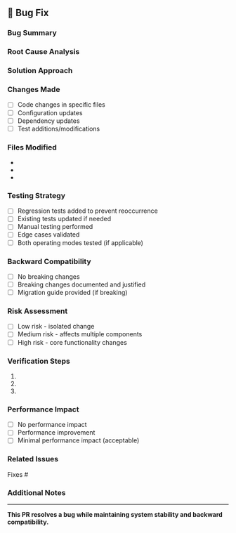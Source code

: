 ## 🐛 Bug Fix

### Bug Summary
<!-- Brief description of the bug being fixed -->

### Root Cause Analysis
<!-- Explain what caused the bug -->

### Solution Approach
<!-- Describe how the fix addresses the root cause -->

### Changes Made
- [ ] Code changes in specific files
- [ ] Configuration updates
- [ ] Dependency updates
- [ ] Test additions/modifications

### Files Modified
<!-- List the main files changed -->
- 
- 
- 

### Testing Strategy
- [ ] Regression tests added to prevent reoccurrence
- [ ] Existing tests updated if needed
- [ ] Manual testing performed
- [ ] Edge cases validated
- [ ] Both operating modes tested (if applicable)

### Backward Compatibility
- [ ] No breaking changes
- [ ] Breaking changes documented and justified
- [ ] Migration guide provided (if breaking)

### Risk Assessment
- [ ] Low risk - isolated change
- [ ] Medium risk - affects multiple components
- [ ] High risk - core functionality changes

### Verification Steps
<!-- How to verify the fix works -->
1. 
2. 
3. 

### Performance Impact
- [ ] No performance impact
- [ ] Performance improvement
- [ ] Minimal performance impact (acceptable)

### Related Issues
Fixes #

### Additional Notes
<!-- Any other relevant information -->

---
**This PR resolves a bug while maintaining system stability and backward compatibility.**
